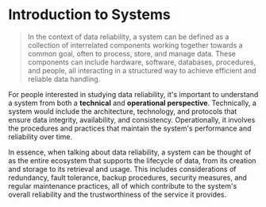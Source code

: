 # Introduction to Systems
> In the context of data reliability, a system can be defined as a collection of interrelated components working together towards a common goal, often to process, store, and manage data. These components can include hardware, software, databases, procedures, and people, all interacting in a structured way to achieve efficient and reliable data handling.

For people interested in studying data reliability, it's important to understand a system from both a **technical** and **operational perspective**. Technically, a system would include the architecture, technology, and protocols that ensure data integrity, availability, and consistency. Operationally, it involves the procedures and practices that maintain the system's performance and reliability over time.

In essence, when talking about data reliability, a system can be thought of as the entire ecosystem that supports the lifecycle of data, from its creation and storage to its retrieval and usage. This includes considerations of redundancy, fault tolerance, backup procedures, security measures, and regular maintenance practices, all of which contribute to the system's overall reliability and the trustworthiness of the service it provides.

